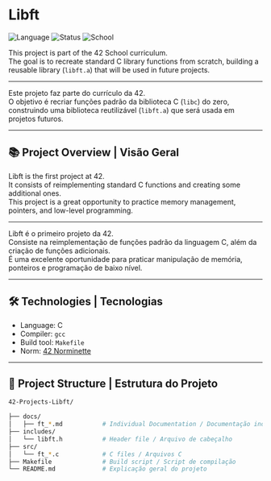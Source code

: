 # Libft

![Language](https://img.shields.io/badge/language-C-blue)
![Status](https://img.shields.io/badge/status-in%20progress-yellow)
![School](https://img.shields.io/badge/42-SP-963D97)

This project is part of the 42 School curriculum.  
The goal is to recreate standard C library functions from scratch, building a reusable library (`libft.a`) that will be used in future projects.

---

Este projeto faz parte do currículo da 42.  
O objetivo é recriar funções padrão da biblioteca C (`libc`) do zero, construindo uma biblioteca reutilizável (`libft.a`) que será usada em projetos futuros.

---

## 📚 Project Overview | Visão Geral

Libft is the first project at 42.  
It consists of reimplementing standard C functions and creating some additional ones.  
This project is a great opportunity to practice memory management, pointers, and low-level programming.

---

Libft é o primeiro projeto da 42.  
Consiste na reimplementação de funções padrão da linguagem C, além da criação de funções adicionais.  
É uma excelente oportunidade para praticar manipulação de memória, ponteiros e programação de baixo nível.

---

## 🛠️ Technologies | Tecnologias

- Language: C  
- Compiler: `gcc`  
- Build tool: `Makefile`  
- Norm: [42 Norminette](https://github.com/42School/norminette)

---

## 📁 Project Structure | Estrutura do Projeto

```bash
42-Projects-Libft/

├── docs/                 
│   ├── ft_*.md           # Individual Documentation / Documentação individual
├── includes/
│   └── libft.h           # Header file / Arquivo de cabeçalho
├── src/                  
│   └── ft_*.c            # C files / Arquivos C
├── Makefile              # Build script / Script de compilação
└── README.md             # Explicação geral do projeto

